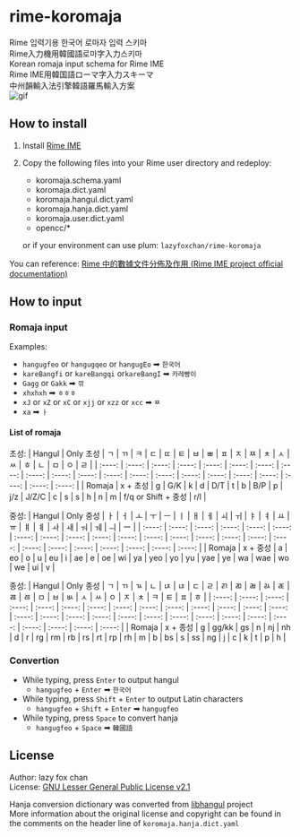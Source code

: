 # rime-koromaja
Rime 입력기용 한국어 로마자 입력 스키마  
Rime入力機用韓國語로마字入力스키마  
Korean romaja input schema for Rime IME  
Rime IME用韓国語ローマ字入力スキーマ  
中州韻輸入法引擎韓語羅馬輸入方案  
![gif](./img4md/demo.gif)

## How to install
1. Install [Rime IME](https://rime.im/download/)
2. Copy the following files into your Rime user directory and redeploy:
    * koromaja.schema.yaml
    * koromaja.dict.yaml
    * koromaja.hangul.dict.yaml
    * koromaja.hanja.dict.yaml
    * koromaja.user.dict.yaml
    * opencc/*

    or if your environment can use plum: `lazyfoxchan/rime-koromaja`

  You can reference: [Rime 中的數據文件分佈及作用 (Rime IME project official documentation)](https://github.com/rime/home/wiki/RimeWithSchemata#rime-%E4%B8%AD%E7%9A%84%E6%95%B8%E6%93%9A%E6%96%87%E4%BB%B6%E5%88%86%E4%BD%88%E5%8F%8A%E4%BD%9C%E7%94%A8)

## How to input

### Romaja input
Examples:
* `hangugfeo` or `hangugqeo` or `hangugEo` ➡ `한국어`
* `kareBangfi` or `kareBangqi` or`kareBangI` ➡ `카레빵이`
* `Gagg` or `Gakk` ➡ `깎`
* `xhxhxh` ➡ `ㅎㅎㅎ`
* `xJ` or `xZ` or `xC` or `xjj` or `xzz` or `xcc` ➡ `ㅉ`
* `xa` ➡ `ㅏ`

#### List of romaja
초성:
| Hangul | Only 초성 | ㄱ | ㄲ | ㅋ | ㄷ | ㄸ | ㅌ | ㅂ | ㅃ | ㅍ | ㅈ | ㅉ | ㅊ | ㅅ | ㅆ | ㅎ | ㄴ | ㅁ | ㅇ | ㄹ |
| :----: | :----: | :----: | :----: | :----: | :----: | :----: | :----: | :----: | :----: | :----: | :----: | :----: | :----: | :----: | :----: | :----: | :----: | :----: | :----: | :----: |
| Romaja | x + 초성 | g | G/K | k | d | D/T | t | b | B/P | p | j/z | J/Z/C | c | s | s | h | n | m | f/q or Shift + 중성 | r/l |

중성:
| Hangul | Only 중성 | ㅏ | ㅓ | ㅗ | ㅜ | ㅡ | ㅣ | ㅐ | ㅔ | ㅚ | ㅟ | ㅑ | ㅕ | ㅛ | ㅠ | ㅒ | ㅖ | ㅘ | ㅙ | ㅝ | ㅞ | ㅢ | ー |
| :----: | :----: | :----: | :----: | :----: | :----: | :----: | :----: | :----: | :----: | :----: | :----: | :----: | :----: | :----: | :----: | :----: | :----: | :----: | :----: | :----: | :----: | :----: | :----: |
| Romaja | x + 중성 | a | eo | o | u | eu | i | ae | e | oe | wi | ya | yeo | yo | yu | yae | ye | wa | wae | wo | we | ui | v |

종성:
| Hangul | Only 종성 | ㄱ | ㄲ | ㄳ | ㄴ | ㄵ | ㄶ | ㄷ | ㄹ | ㄺ | ㄻ | ㄼ | ㄽ | ㄾ | ㄿ | ㅀ | ㅁ | ㅂ | ㅄ | ㅅ | ㅆ | ㅇ | ㅈ | ㅊ | ㅋ | ㅌ | ㅍ | ㅎ |
| :----: | :----: | :----: | :----: | :----: | :----: | :----: | :----: | :----: | :----: | :----: | :----: | :----: | :----: | :----: | :----: | :----: | :----: | :----: | :----: | :----: | :----: | :----: | :----: | :----: | :----: | :----: | :----: | :----: |
| Romaja | x + 종성 | g | gg/kk | gs | n | nj | nh | d | r | rg | rm | rb | rs | rt | rp | rh | m | b | bs | s | ss | ng | j | c | k | t | p | h |

### Convertion
* While typing, press `Enter` to output hangul
  * `hangugfeo` + `Enter` ➡ `한국어`
* While typing, press `Shift` + `Enter` to output Latin characters
  * `hangugfeo` + `Shift` + `Enter` ➡ `hangugfeo`
* While typing, press `Space` to convert hanja
  * `hangugfeo` + `Space` ➡ `韓國語`

## License
Author: lazy fox chan  
License: [GNU Lesser General Public License v2.1](https://github.com/lazyfoxchan/rime-koromaja/blob/master/LICENSE)  
  
Hanja conversion dictionary was converted from [libhangul](https://github.com/libhangul/libhangul/tree/main/data/hanja) project  
More information about the original license and copyright can be found in the comments on the header line of `koromaja.hanja.dict.yaml`
